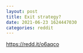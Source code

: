 ```yaml
--- 
layout: post 
title: Exit strategy? 
date: 2021-06-23 1624447030 
categories: reddit 
--- 
```

https://redd.it/o6aqco